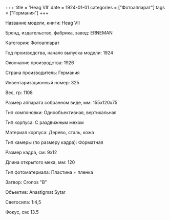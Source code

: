 +++
title = 'Heag VII'
date = 1924-01-01
categories = ["Фотоаппарат"]
tags = ["Германия"]
+++

Название модели, книги: Heag VII

Бренд, издательство, фабрика, завод: ERNEMAN

Категория: Фотоаппарат

Год производства, начало выпуска модели: 1924

Окончание производства: 1926

Страна производитель: Германия

Инвентаризационный номер: 325

Вес, гр: 1108

Размер аппарата  собранном виде, мм: 155х120х75

Тип компоновки: Однообъективная, вертикальная

Тип корпуса: С раздвижным мехом

Материал корпуса: Дерево, сталь, кожа

Тип камеры (по размеру кадра): Форматная

Размер кадра, см: 9х12

Длина открытого меха, мм: 120

Тип фотоматериала: Пластина + пленка

Затвор: Cronos "B"

Объектив: Anastigmat Sytar

Светосила: 1:4,5

Фокус, см: 13.5


